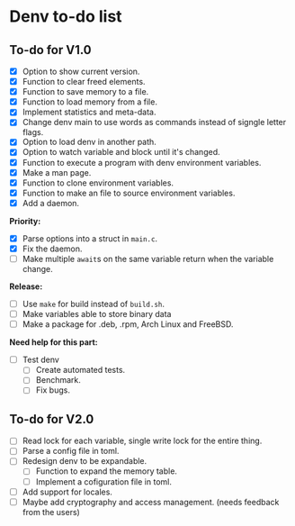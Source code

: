 # Denv to-do list

## To-do for V1.0
- [x] Option to show current version.
- [x] Function to clear freed elements.
- [x] Function to save memory to a file.
- [x] Function to load memory from a file.
- [x] Implement statistics and meta-data.
- [x] Change denv main to use words as commands instead of signgle letter flags.
- [x] Option to load denv in another path.
- [x] Option to watch variable and block until it's changed.
- [x] Function to execute a program with denv environment variables.
- [x] Make a man page.
- [x] Function to clone environment variables.
- [x] Function to make an file to source environment variables.
- [x] Add a daemon.

**Priority:**
- [x] Parse options into a struct in `main.c`.
- [x] Fix the daemon.
- [ ] Make multiple `await`s on the same variable return when the variable change.

**Release:**
- [ ] Use `make` for build instead of `build.sh`.
- [ ] Make variables able to store binary data
- [ ] Make a package for .deb, .rpm, Arch Linux and FreeBSD.

**Need help for this part:**
- [ ] Test denv
    - [ ] Create automated tests.
    - [ ] Benchmark.
    - [ ] Fix bugs.

## To-do for V2.0
- [ ] Read lock for each variable, single write lock for the entire thing.
- [ ] Parse a config file in toml.
- [ ] Redesign denv to be expandable.
    - [ ] Function to expand the memory table.
    - [ ] Implement a cofiguration file in toml.
- [ ] Add support for locales.
- [ ] Maybe add cryptography and access management. (needs feedback from the users)
